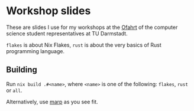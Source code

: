 # Workshop slides

These are slides I use for my workshops at the [Ofahrt](https://www.fachschaft.informatik.tu-darmstadt.de/de/studium/anfaenger/owo) of the computer science student representatives at TU Darmstadt.

`flakes` is about Nix Flakes, `rust` is about the very basics of Rust programming language.

## Building
Run `nix build .#<name>`, where `<name>` is one of the following: `flakes`, `rust` or `all`.

Alternatively, use [marp](https://marp.app/) as you see fit.
